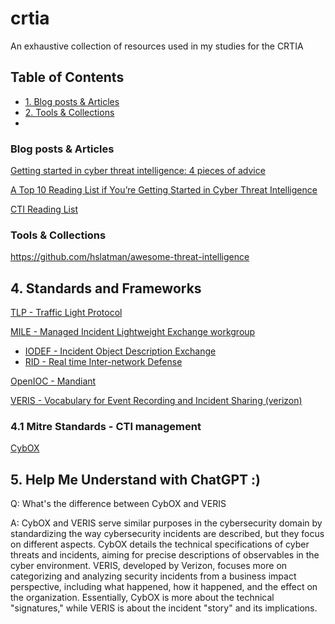 # crtia
An exhaustive collection of resources used in my studies for the CRTIA

## Table of Contents 
- [1. Blog posts & Articles](#blog-posts--articles)
- [2. Tools & Collections](#tools--collections)
- 
### Blog posts & Articles 
[Getting started in cyber threat intelligence: 4 pieces of advice](https://redcanary.com/blog/getting-started-in-cyber-threat-intelligence/)  

[A Top 10 Reading List if You’re Getting Started in Cyber Threat Intelligence](https://medium.com/katies-five-cents/a-top-10-reading-list-if-youre-getting-started-in-cyber-threat-intelligence-c11a18fc9798)  

[CTI Reading List](https://sroberts.medium.com/cti-reading-list-a93ccdd7469c)  

### Tools & Collections
https://github.com/hslatman/awesome-threat-intelligence  

## 4. Standards and Frameworks
[TLP - Traffic Light Protocol](https://www.cisa.gov/news-events/news/traffic-light-protocol-tlp-definitions-and-usage)  

[MILE - Managed Incident Lightweight Exchange workgroup](https://datatracker.ietf.org/wg/mile/about/)  
  - [IODEF - Incident Object Description Exchange](https://datatracker.ietf.org/doc/rfc8274/)  
  - [RID - Real time Inter-network Defense](https://datatracker.ietf.org/doc/rfc6545/)  

[OpenIOC - Mandiant](https://www.mandiant.com/resources/blog/openioc-basics)  

[VERIS - Vocabulary for Event Recording and Incident Sharing (verizon)](https://github.com/vz-risk/veris)  

### 4.1 Mitre Standards - CTI management  

[CybOX](https://cybox.mitre.org/about/)

## 5. Help Me Understand with ChatGPT :) 

Q: What's the difference between CybOX and VERIS   

A: CybOX and VERIS serve similar purposes in the cybersecurity domain by standardizing the way cybersecurity incidents are described, but they focus on different aspects. CybOX details the technical specifications of cyber threats and incidents, aiming for precise descriptions of observables in the cyber environment. VERIS, developed by Verizon, focuses more on categorizing and analyzing security incidents from a business impact perspective, including what happened, how it happened, and the effect on the organization. Essentially, CybOX is more about the technical "signatures," while VERIS is about the incident "story" and its implications.  




